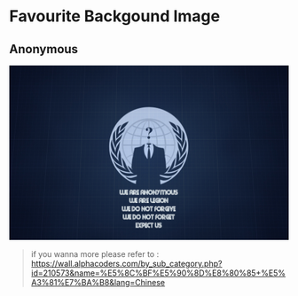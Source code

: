# Favourite Backgound Image

## Anonymous
![ ](background-images/bg-image-anonymous.jpg)

> if you wanna more please refer to : https://wall.alphacoders.com/by_sub_category.php?id=210573&name=%E5%8C%BF%E5%90%8D%E8%80%85+%E5%A3%81%E7%BA%B8&lang=Chinese
